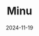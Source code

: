 ---  
layout: startup_page  
title: "Minu"  
id: "minu.mx"  
permalink: "/minuminu.mx11192024/"  
website: "https://www.minu.mx/"  
funding_round: "Series B"  
funding_amount: "$30M"  
investors: "QED, Endeavor Catalyst, Next Billion Capital Partners"  
about: "Minu provides Mexican employees with over 50 benefits, including telehealth and earned wage access, addressing financial and mental well-being. They operate with a B2B2C model, partnering with 2,000 employers to reach 1 million users, focusing on reducing financial stress and improving employee productivity. Their services also ensure compliance with Mexico's NOM-035 workplace regulations."  
markets: "Fintech, HR Tech, Employee Wellness"  
hq: "Mexico City, Mexico City, Mexico"  
founded_year: "2019"  
linkedin: "https://www.linkedin.com/company/minuservicios"  
twitter: "https://twitter.com/minu_mexico"  
instagram: ""  
facebook: "https://www.facebook.com/app.minu"  
crunchbase: "https://www.crunchbase.com/organization/minu-5be5"  
pitchbook: "https://pitchbook.com/profiles/company/268245-73"  

date_display: "19-Nov-2024"  
date: "2024-11-19"

# SEO Optimization  
meta_title: "Minu - Series B Funding ($30M)"  
meta_description: "Minu, Minu provides Mexican employees with over 50 benefits, including telehealth and earned wage access, addressing financial and mental well-being. They o..."  
meta_keywords: "Minu, Fintech, HR Tech, Employee Wellness, Series B funding"  
canonical_url: "https://startup.projectstartups.com/minuminu.mx11192024/"  
---